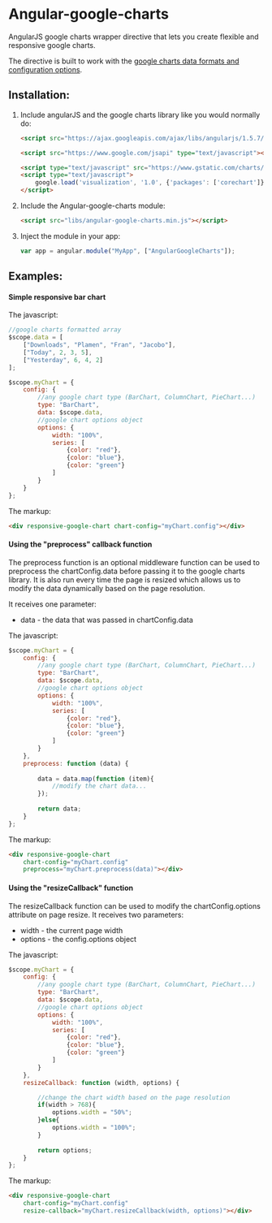 # Angular-google-charts
AngularJS google charts wrapper directive that lets you create flexible and responsive google charts.

The directive is built to work with the [google charts data formats and configuration options](https://developers.google.com/chart/).

## Installation:

1. Include angularJS and the google charts library like you would normally do:

	```html
	<script src="https://ajax.googleapis.com/ajax/libs/angularjs/1.5.7/angular.min.js"></script>
	
	<script src="https://www.google.com/jsapi" type="text/javascript"></script>
	
	<script type="text/javascript" src="https://www.gstatic.com/charts/loader.js"></script>
	<script type="text/javascript">
		google.load('visualization', '1.0', {'packages': ['corechart']});
	</script>
	```

2. Include the Angular-google-charts module:

	```html
	<script src="libs/angular-google-charts.min.js"></script>
	```

3. Inject the module in your app:

	```javascript
	var app = angular.module("MyApp", ["AngularGoogleCharts"]);
	```

## Examples:

#### Simple responsive bar chart

The javascript:
```javascript 
//google charts formatted array
$scope.data = [
	["Downloads", "Plamen", "Fran", "Jacobo"],
	["Today", 2, 3, 5],
	["Yesterday", 6, 4, 2]
];

$scope.myChart = {
	config: {
		//any google chart type (BarChart, ColumnChart, PieChart...)
		type: "BarChart",
		data: $scope.data,
		//google chart options object
		options: {
			width: "100%",
			series: [
				{color: "red"}, 
				{color: "blue"}, 
				{color: "green"}
			]
		}
	}
};
```

The markup:
```html
<div responsive-google-chart chart-config="myChart.config"></div>
```

#### Using the "preprocess" callback function

The preprocess function is an optional middleware function can be used to preprocess the chartConfig.data before passing it to the google charts library. It is also run every time the page is resized which allows us to modify the data dynamically based on the page resolution.

It receives one parameter:

* data - the data that was passed in chartConfig.data

The javascript:

```javascript
$scope.myChart = {
	config: {
		//any google chart type (BarChart, ColumnChart, PieChart...)
		type: "BarChart",
		data: $scope.data,
		//google chart options object
		options: {
			width: "100%",
			series: [
				{color: "red"}, 
				{color: "blue"}, 
				{color: "green"}
			]
		}
	},
	preprocess: function (data) {
	
		data = data.map(function (item){
			//modify the chart data...
		});
		
		return data;
	}
};
```

The markup:

```html
<div responsive-google-chart 
	chart-config="myChart.config"
	preprocess="myChart.preprocess(data)"></div>
```

#### Using the "resizeCallback" function

The resizeCallback function can be used to modify the chartConfig.options attribute on page resize.
It receives two parameters:

* width - the current page width
* options - the config.options object

The javascript:

```javascript
$scope.myChart = {
	config: {
		//any google chart type (BarChart, ColumnChart, PieChart...)
		type: "BarChart",
		data: $scope.data,
		//google chart options object
		options: {
			width: "100%",
			series: [
				{color: "red"}, 
				{color: "blue"}, 
				{color: "green"}
			]
		}
	},
	resizeCallback: function (width, options) {

		//change the chart width based on the page resolution
		if(width > 768){
			options.width = "50%";
		}else{
			options.width = "100%";
		}
		
		return options;
	}
};
```

The markup:

```html
<div responsive-google-chart
	chart-config="myChart.config"
	resize-callback="myChart.resizeCallback(width, options)"></div>
```



